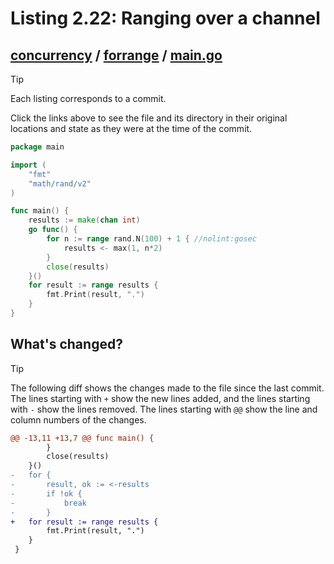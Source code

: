 # Listing 2.22: Ranging over a channel

## [concurrency](https://github.com/inancgumus/gobyexample/blob/93b7866e465851ae50cf70ecd78d59adec021adc/concurrency) / [forrange](https://github.com/inancgumus/gobyexample/blob/93b7866e465851ae50cf70ecd78d59adec021adc/concurrency/forrange) / [main.go](https://github.com/inancgumus/gobyexample/blob/93b7866e465851ae50cf70ecd78d59adec021adc/concurrency/forrange/main.go)

> [!TIP]
> Each listing corresponds to a commit.
>
> Click the links above to see the file and its directory in their original locations and state as they were at the time of the commit.

```go
package main

import (
	"fmt"
	"math/rand/v2"
)

func main() {
	results := make(chan int)
	go func() {
		for n := range rand.N(100) + 1 { //nolint:gosec
			results <- max(1, n*2)
		}
		close(results)
	}()
	for result := range results {
		fmt.Print(result, ".")
	}
}
```

## What's changed?

> [!TIP]
> The following diff shows the changes made to the file since the last commit.
> The lines starting with `+` show the new lines added, and the lines starting with `-` show the lines removed.
> The lines starting with `@@` show the line and column numbers of the changes.

```diff
@@ -13,11 +13,7 @@ func main() {
 		}
 		close(results)
 	}()
-	for {
-		result, ok := <-results
-		if !ok {
-			break
-		}
+	for result := range results {
 		fmt.Print(result, ".")
 	}
 }
```

